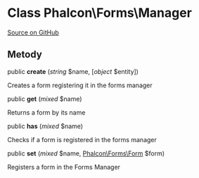 # Class **Phalcon\\Forms\\Manager**

<a href="https://github.com/phalcon/cphalcon/blob/master/phalcon/forms/manager.zep" class="btn btn-default btn-sm">Source on GitHub</a>

## Metody

public **create** (*string* $name, [*object* $entity])

Creates a form registering it in the forms manager

public **get** (*mixed* $name)

Returns a form by its name

public **has** (*mixed* $name)

Checks if a form is registered in the forms manager

public **set** (*mixed* $name, [Phalcon\Forms\Form](/[[language]]/[[version]]/api/Phalcon_Forms_Form) $form)

Registers a form in the Forms Manager